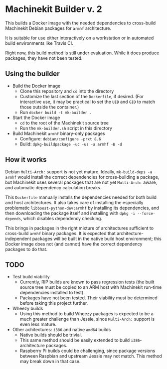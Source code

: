 # Machinekit Builder v. 2

This builds a Docker image with the needed dependencies to cross-build
Machinekit Debian packages for `armhf` architecture.

It is suitable for use either interactively on a workstation or in
automated build environments like Travis CI.

Right now, this build method is still under evaluation.  While it does
produce packages, they have not been tested.

## Using the builder

- Build the Docker image
  - Clone this repository and `cd` into the directory
  - Customize the last section of the `Dockerfile`, if desired.  (For
    interactive use, it may be practical to set the `UID` and `GID` to
    match those outside the container.)
  - Run `docker build -t mk-builder .`
- Start the Docker image
  - `cd` to the root of the Machinekit source tree
  - Run the `mk-builder.sh` script in this directory
- Build Machinekit `armhf` binary-only packages
  - Configure: `debian/configure -prxt 8.6`
  - Build:  `dpkg-buildpackage -uc -us -a armhf -B -d`

## How it works

Debian `Multi-Arch:` support is not yet mature.  Ideally,
`mk-build-deps -a armhf` would install the correct dependencies for
cross-building a package, but Machinekit uses several packages that
are not yet `Multi-Arch:` aware, and automatic dependency calculation
breaks.

This `Dockerfile` manually installs the dependencies needed for both
build and host architectures.  It also takes care of installing the
especially problematic `libboost-python-dev:armhf` by installing its
dependencies, and then downloading the package itself and installing
with `dpkg -i --force-depends`, which disables dependency checking.

This brings in packages in the right mixture of architectures
sufficient to cross-build `armhf` binary packages.  It is expected
that architecture-independent packages will be built in the native
build host environment; this Docker image does not (and cannot) have
the correct dependency packages to do that.

## TODO

- Test build viability
  - Currently, RIP builds are known to pass regression tests (the
    built source tree must be copied to an ARM host with Machinekit
    run-time dependencies installed to test).
  - Packages have not been tested.  Their viability must be determined
    before taking this project further.
- Wheezy builds
  - Using this method to build Wheezy packages is expected to be a
    much greater challenge than Jessie, since `Multi-Arch:` support is
    even less mature.
- Other achitectures:  `i386` and native `amd64` builds
  - Native builds should be trivial.
  - This same method should be easily extended to build
    `i386`-architecture packages.
  - Raspberry Pi builds could be challenging, since package versions
    between Raspbian and upstream Jessie may not match.  This method
    may break down in that case.
